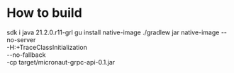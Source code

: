 # How to build

sdk i java 21.2.0.r11-grl
gu install native-image
./gradlew jar
native-image --no-server \
             -H:+TraceClassInitialization \
             --no-fallback  \
             -cp target/micronaut-grpc-api-0.1.jar
